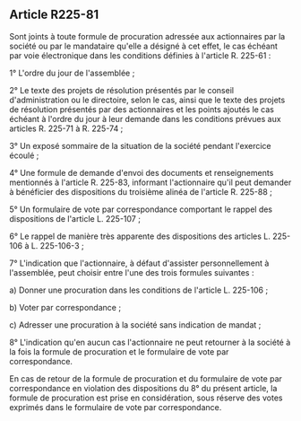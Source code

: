 Article R225-81
----
Sont joints à toute formule de procuration adressée aux actionnaires par la
société ou par le mandataire qu'elle a désigné à cet effet, le cas échéant par
voie électronique dans les conditions définies à l'article R. 225-61 :

1° L'ordre du jour de l'assemblée ;

2° Le texte des projets de résolution présentés par le conseil d'administration
ou le directoire, selon le cas, ainsi que le texte des projets de résolution
présentés par des actionnaires et les points ajoutés le cas échéant à l'ordre du
jour à leur demande dans les conditions prévues aux articles R. 225-71 à R.
225-74 ;

3° Un exposé sommaire de la situation de la société pendant l'exercice écoulé ;

4° Une formule de demande d'envoi des documents et renseignements mentionnés à
l'article R. 225-83, informant l'actionnaire qu'il peut demander à bénéficier
des dispositions du troisième alinéa de l'article R. 225-88 ;

5° Un formulaire de vote par correspondance comportant le rappel des
dispositions de l'article L. 225-107 ;

6° Le rappel de manière très apparente des dispositions des articles L. 225-106
à L. 225-106-3 ;

7° L'indication que l'actionnaire, à défaut d'assister personnellement à
l'assemblée, peut choisir entre l'une des trois formules suivantes :

a) Donner une procuration dans les conditions de l'article L. 225-106 ;

b) Voter par correspondance ;

c) Adresser une procuration à la société sans indication de mandat ;

8° L'indication qu'en aucun cas l'actionnaire ne peut retourner à la société à
la fois la formule de procuration et le formulaire de vote par correspondance.

En cas de retour de la formule de procuration et du formulaire de vote par
correspondance en violation des dispositions du 8° du présent article, la
formule de procuration est prise en considération, sous réserve des votes
exprimés dans le formulaire de vote par correspondance.
